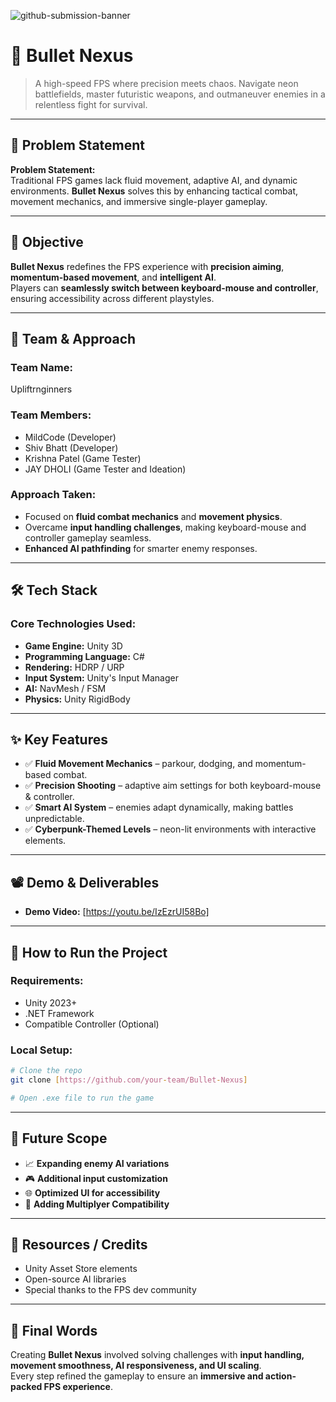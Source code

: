 ![github-submission-banner](https://github.com/user-attachments/assets/a1493b84-e4e2-456e-a791-ce35ee2bcf2f)

# 🚀 Bullet Nexus

> A high-speed FPS where precision meets chaos. Navigate neon battlefields, master futuristic weapons, and outmaneuver enemies in a relentless fight for survival.

---

## 📌 Problem Statement

**Problem Statement:**  
Traditional FPS games lack fluid movement, adaptive AI, and dynamic environments. **Bullet Nexus** solves this by enhancing tactical combat, movement mechanics, and immersive single-player gameplay.

---

## 🎯 Objective

**Bullet Nexus** redefines the FPS experience with **precision aiming**, **momentum-based movement**, and **intelligent AI**.  
Players can **seamlessly switch between keyboard-mouse and controller**, ensuring accessibility across different playstyles.

---

## 🧠 Team & Approach

### **Team Name:**  
Upliftrnginners

### **Team Members:**  
- MildCode (Developer)  
- Shiv Bhatt (Developer)  
- Krishna Patel (Game Tester)  
- JAY DHOLI (Game Tester and Ideation)

### **Approach Taken:**  
- Focused on **fluid combat mechanics** and **movement physics**.  
- Overcame **input handling challenges**, making keyboard-mouse and controller gameplay seamless.  
- **Enhanced AI pathfinding** for smarter enemy responses.  

---

## 🛠️ Tech Stack

### **Core Technologies Used:**
- **Game Engine:** Unity 3D  
- **Programming Language:** C#  
- **Rendering:** HDRP / URP  
- **Input System:** Unity's Input Manager  
- **AI:** NavMesh / FSM  
- **Physics:** Unity RigidBody  

---

## ✨ Key Features

- ✅ **Fluid Movement Mechanics** – parkour, dodging, and momentum-based combat.  
- ✅ **Precision Shooting** – adaptive aim settings for both keyboard-mouse & controller.  
- ✅ **Smart AI System** – enemies adapt dynamically, making battles unpredictable.  
- ✅ **Cyberpunk-Themed Levels** – neon-lit environments with interactive elements.  

---

## 📽️ Demo & Deliverables

- **Demo Video:** [https://youtu.be/IzEzrUI58Bo]   

---

## 🧪 How to Run the Project

### **Requirements:**
- Unity 2023+  
- .NET Framework  
- Compatible Controller (Optional)  

### **Local Setup:**
```bash
# Clone the repo
git clone [https://github.com/your-team/Bullet-Nexus]

# Open .exe file to run the game
```

---

## 🧬 Future Scope

- 📈 **Expanding enemy AI variations**  
- 🎮 **Additional input customization**  
- 🌐 **Optimized UI for accessibility**
- 🛜 **Adding Multiplyer Compatibility**  

---

## 📎 Resources / Credits

- Unity Asset Store elements  
- Open-source AI libraries  
- Special thanks to the FPS dev community  

---

## 🏁 Final Words

Creating **Bullet Nexus** involved solving challenges with **input handling, movement smoothness, AI responsiveness, and UI scaling**.  
Every step refined the gameplay to ensure an **immersive and action-packed FPS experience**.
